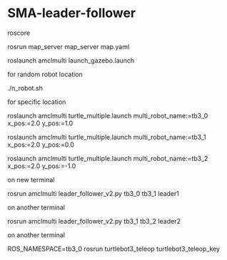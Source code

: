 # SMA-leader-follower
roscore

rosrun map_server map_server map.yaml

roslaunch amclmulti launch_gazebo.launch


for random robot location 

./n_robot.sh

for specific location

roslaunch amclmulti turtle_multiple.launch multi_robot_name:=tb3_0 x_pos:=2.0 y_pos:=1.0

roslaunch amclmulti turtle_multiple.launch multi_robot_name:=tb3_1 x_pos:=2.0 y_pos:=0.0

roslaunch amclmulti turtle_multiple.launch multi_robot_name:=tb3_2 x_pos:=2.0 y_pos:=-1.0

on new terminal

rosrun amclmulti leader_follower_v2.py tb3_0 tb3_1 leader1

on another terminal

rosrun amclmulti leader_follower_v2.py tb3_1 tb3_2 leader2

on another terminal

ROS_NAMESPACE=tb3_0 rosrun turtlebot3_teleop turtlebot3_teleop_key

